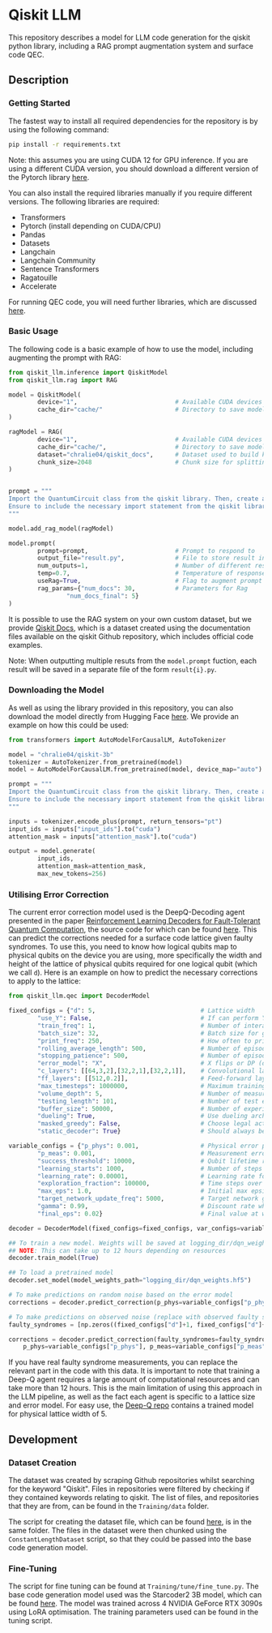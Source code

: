 # Qiskit LLM

This repository describes a model for LLM code generation for the qiskit python library, including a RAG prompt augmentation system and surface code QEC.

## Description


### Getting Started

The fastest way to install all required dependencies for the repository is by using the following command:
```bash
pip install -r requirements.txt
```
Note: this assumes you are using CUDA 12 for GPU inference. If you are using a different CUDA version, you should download a different version of the Pytorch library [here](https://pytorch.org/get-started/locally/).

You can also install the required libraries manually if you require different versions. The following libraries are required:
- Transformers
- Pytorch (install depending on CUDA/CPU)
- Pandas
- Datasets
- Langchain
- Langchain Community
- Sentence Transformers
- Ragatouille
- Accelerate

For running QEC code, you will need further libraries, which are discussed [here](https://github.com/R-Sweke/DeepQ-Decoding).

### Basic Usage

The following code is a basic example of how to use the model, including augmenting the prompt with RAG:

```python
from qiskit_llm.inference import QiskitModel
from qiskit_llm.rag import RAG

model = QiskitModel(
        device="1",                           # Available CUDA devices
        cache_dir="cache/"                    # Directory to save models in
)

ragModel = RAG(
        device="1",                           # Available CUDA devices
        cache_dir="cache/",                   # Directory to save models in
        dataset="chralie04/qiskit_docs",      # Dataset used to build knowledge base
        chunk_size=2048                       # Chunk size for splitting documents
)


prompt = """
Import the QuantumCircuit class from the qiskit library. Then, create a quantum circuit with 3 qubits. 
Ensure to include the necessary import statement from the qiskit library
"""

model.add_rag_model(ragModel)

model.prompt(
        prompt=prompt,                        # Prompt to respond to
        output_file="result.py",              # File to store result in
        num_outputs=1,                        # Number of different responses
        temp=0.7,                             # Temperature of responses
        useRag=True,                          # Flag to augment prompt using RAG          
        rag_params={"num_docs": 30,           # Parameters for Rag
                "num_docs_final": 5}
)
```

It is possible to use the RAG system on your own custom dataset, but we provide [Qiskit Docs](https://huggingface.co/datasets/chralie04/qiskit_docs), which is a dataset created using the documentation files available on the qiskit Github repository, which includes official code examples.

Note: When outputting multiple resuts from the ```model.prompt``` fuction, each result will be saved in a separate file of the form ```result{i}.py```.

### Downloading the Model

As well as using the library provided in this repository, you can also download the model directly from Hugging Face [here](https://huggingface.co/chralie04/qiskit-3b). We provide an example on how this could be used:
```python
from transformers import AutoModelForCausalLM, AutoTokenizer

model = "chralie04/qiskit-3b"
tokenizer = AutoTokenizer.from_pretrained(model)
model = AutoModelForCausalLM.from_pretrained(model, device_map="auto")

prompt = """
Import the QuantumCircuit class from the qiskit library. Then, create a quantum circuit with 3 qubits. 
Ensure to include the necessary import statement from the qiskit library
"""

inputs = tokenizer.encode_plus(prompt, return_tensors="pt")
input_ids = inputs["input_ids"].to("cuda")
attention_mask = inputs["attention_mask"].to("cuda")

output = model.generate(
        input_ids,
        attention_mask=attention_mask, 
        max_new_tokens=256)
```

### Utilising Error Correction

The current error correction model used is the DeepQ-Decoding agent presented in the paper [Reinforcement Learning Decoders for Fault-Tolerant Quantum Computation](https://arxiv.org/pdf/1810.07207), the source code for which can be found [here](https://github.com/R-Sweke/DeepQ-Decoding). This can predict the corrections needed for a surface code lattice given faulty syndromes. To use this, you need to know how logical qubits map to physical qubits on the device you are using, more specifically the width and height of the lattice of physical qubits required for one logical qubit (which we call `d`). Here is an example on how to predict the necessary corrections to apply to the lattice:
```python
from qiskit_llm.qec import DecoderModel

fixed_configs = {"d": 5,                             # Lattice width
        "use_Y": False,                              # If can perform Y flips (or only X and Z)
        "train_freq": 1,                             # Number of interaction steps between weight updates
        "batch_size": 32,                            # Batch size for gradient descent
        "print_freq": 250,                           # How often to print train stats
        "rolling_average_length": 500,               # Number of episodes to calculate moving average over
        "stopping_patience": 500,                    # Number of episodes to trigger early stopping
        "error_model": "X",                          # X flips or DP (depolarising noise)
        "c_layers": [[64,3,2],[32,2,1],[32,2,1]],    # Convolutional layers in DeepQ network
        "ff_layers": [[512,0.2]],                    # Feed-forward layers in DeepQ network
        "max_timesteps": 1000000,                    # Maximum training steps
        "volume_depth": 5,                           # Number of measurements each time new syndrome extracted
        "testing_length": 101,                       # Number of test episodes
        "buffer_size": 50000,                        # Number of experience tuples stored
        "dueling": True,                             # Use dueling architecture
        "masked_greedy": False,                      # Choose legal actions when acting greedily
        "static_decoder": True}                      # Should always be true when training in fault-tolerant setting

variable_configs = {"p_phys": 0.001,                 # Physical error probability
        "p_meas": 0.001,                             # Measurement error probability
        "success_threshold": 10000,                  # Qubit lifetime rolling average at which training success
        "learning_starts": 1000,                     # Number of steps to contribute experience tuples before training
        "learning_rate": 0.00001,                    # Learning rate for gradient descent
        "exploration_fraction": 100000,              # Time steps over which parameter for exploration is annealed
        "max_eps": 1.0,                              # Initial max epsilon (exploration parameter)
        "target_network_update_freq": 5000,          # Target network generates target Q-function
        "gamma": 0.99,                               # Discount rate when calculating Q-values
        "final_eps": 0.02}                           # Final value at which annealing epsilon is stopped

decoder = DecoderModel(fixed_configs=fixed_configs, var_configs=variable_configs)

## To train a new model. Weights will be saved at logging_dir/dqn_weights.h5f
## NOTE: This can take up to 12 hours depending on resources
decoder.train_model(True)

## To load a pretrained model
decoder.set_model(model_weights_path="logging_dir/dqn_weights.hf5")

# To make predictions on random noise based on the error model
corrections = decoder.predict_correction(p_phys=variable_configs["p_phys"], p_meas=variable_configs["p_meas"])

# To make predictions on observed noise (replace with observed faulty syndromes)
faulty_syndromes = [np.zeros((fixed_configs["d"]+1, fixed_configs["d"]+1), int) * self.fixed_configs["d"]]

corrections = decoder.predict_correction(faulty_syndromes=faulty_syndromes, 
    p_phys=variable_configs["p_phys"], p_meas=variable_configs["p_meas"]) 
```

If you have real faulty syndrome measurements, you can replace the relevant part in the code with this data. It is important to note that training a Deep-Q agent requires a large amount of computational resources and can take more than 12 hours. This is the main limitation of using this approach in the LLM pipeline, as well as the fact each agent is specific to a lattice size and error model. For easy use, the [Deep-Q repo](https://github.com/R-Sweke/DeepQ-Decoding) contains a trained model for physical lattice width of 5.

## Development

### Dataset Creation

The dataset was created by scraping Github repositories whilst searching for the keyword "Qiskit". Files in repositories were filtered by checking if they contained keywords relating to qiskit. The list of files, and repositories that they are from, can be found in the ```Training/data``` folder. 

The script for creating the dataset file, which can be found [here](https://huggingface.co/datasets/chralie04/qiskit_code_examples), is in the same folder. The files in the dataset were then chunked using the ```ConstantLengthDataset``` script, so that they could be passed into the base code generation model.

### Fine-Tuning

The script for fine tuning can be found at ```Training/tune/fine_tune.py```. The base code generation model used was the Starcoder2 3B model, which can be found [here](https://huggingface.co/bigcode/starcider2-3b). The model was trained across 4 NVIDIA GeForce RTX 3090s using LoRA optimisation. The training parameters used can be found in the tuning script.
